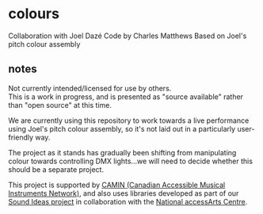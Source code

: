 # colours
Collaboration with Joel Dazé
Code by Charles Matthews
Based on Joel's pitch colour assembly

## notes
Not currently intended/licensed for use by others.  
This is a work in progress, and is presented as "source available" rather than "open source" at this time. 

We are currently using this repository to work towards a live performance using Joel's pitch colour assembly, so it's not laid out in a particularly user-friendly way.

The project as it stands has gradually been shifting from manipulating colour towards controlling DMX lights...we will need to decide whether this should be a separate project.

This project is supported by [CAMIN (Canadian Accessible Musical Instruments Network)](https://camin.network/), and also uses libraries developed as part of our [Sound Ideas project](https://blurringtheboundaries.github.io/sound-ideas/) in collaboration with the [National accessArts Centre](https://accessarts.ca/).